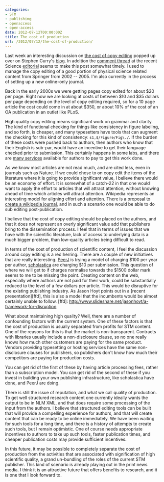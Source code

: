 ```yaml
---
categories:
- STM
- publishing
- openaccess
- open-access
date: 2012-07-12T00:00:00Z
title: The cost of production
url: /2012/07/12/the-cost-of-production/
---
```


Last week an interesting discussion on [the cost of copy editing][ce] popped up over on Stephen Curry's [blog][sc]. In addition the 
[comment thread][ct] at the recent Science [editorial][ed] seems to make this post somewhat timely. I used to manage the copy editing of a good portion of physical science related content from Springer from 2002 -- 2005. I'm also currently in the process of setting up a new online-only journal.

[ct]: http://comments.sciencemag.org/content/10.1126/science.1220395#comments
[ed]: http://www.sciencemag.org/content/335/6074/1279

Back in the early 2000s we were getting pages copy edited for about $20 per page. Right now we are looking at costs of between $10 and $35 dollars per page depending on the level of copy editing required, so for a 10 page article the cost could come in at about $350, or about 10% of the cost of an OA publication in an outlet like PLoS.

High quality copy editing means significant work on grammar and clarity. The kind of functional checking for things like consistency in figure labeling, and so forth, is cheaper, and many typesetters have tools that can augment the checking for this kind of consistency: `s1,$/Figure/Fig\./`.
If the burden of these costs were pushed back to authors, then authors who know that their English is sub-par, would have an incentive to get their language checked prior to submission. This certainly happens in some labs, and there are [many services][cede] available for authors to pay to get this work done.

As we know most articles are not read much, and are cited less, even in journals such as Nature. If we could chose to on copy edit the items of the literature where it is going to provide significant value, I believe there would be an economy of effort. It is somewhat of a catch-22 in that one would want to apply the effort to articles that will attract attention, without knowing ahead of time which articles will attract attention. Wikipedia represents an interesting model for aligning effort and attention. There is a [proposal to create a wikipedia journal][wpj], and in such a scenario one would be able to do sub editing post-publication.

[wpj]: https://strategy.wikimedia.org/wiki/Proposal:Journal_(A_peer-review_journal_to_allow/encourage_academics_to_write_Wikipedia_articles) 

I believe that the cost of copy editing should be placed on the authors, and that it does not represent an overly significant value add that publishers bring to the dissemination process. I feel that in terms of issues that we have with the scientific literature, lack of access to underlying data is a much bigger problem, than low-quality articles being difficult to read.

In terms of the cost of production of scientific content, I feel the discussion around copy editing is a red herring. There are a couple of new initiatives that are really interesting. [PeerJ][pj] is trying a model of charging $100 per year per author, [scholastica][schol] are charging $10 per submission. This question of where we will get to if charges normalise towards the $1500 dollar mark seems to me to be missing the point. Creating content on the web, especially where authors are not paid for their work, could be substantially reduced to the level of a few dollars per article. This would be disruptive for the existing publishing industry. As Jason Hoyt points out in a [recent presentation][ffd], this is also a model that the incumbents would be almost certainly unable to follow. 
[ffd]: http://www.slideshare.net/jasonhoyt/a-framework-for-disruption

What about maintaining high quality? Well, there are a number of confounding factors with the current system. One of these factors is that the cost of production is usually separated from profits for STM content. One of the reasons for this is that the market is non-transparent. Contracts with libraries usually include a non-disclosure clause, so no one really knows how much other customers are paying for the same product. Vendors providing typesetting or hosting services have the same non-disclosure clauses for publishers, so publishers don't know how much their competitors are paying for production costs. 

You can get rid of the first of these by having article processing fees, rather than a subscription model. You can get rid of the second of these if you invest in building your own publishing infrastructure, like scholastica have done, and PeerJ are doing. 

There is still the issue of reputation, and what we call quality of production. To get well structured research content one currently ideally wants the output to be in NLM XML, and that does require some processing of the input from the authors. I believe that structured editing tools can be built that will provide a compelling experience for authors, and that will create content that can be ready to be online immediately. We have been waiting for such tools for a long time, and there is a history of attempts to create such tools, but I remain optimistic. One of course needs appropriate incentives to authors to take up such tools, faster publication times, and cheaper publication costs may provide sufficient incentives. 

In this future, it may be possible to completely separate the cost of production from the activities that are associated with signification of high scientific quality, a grand un-bundling of the roles of the current STM publisher. This kind of scenario is already playing out in the print news media. I think it is an attractive future that offers benefits to research, and it is one that I look forward to.

[ce]: http://occamstypewriter.org/scurry/2012/07/02/open-access-who-pays-the-copy-editor/
[sc]: http://occamstypewriter.org/scurry/
[pj]: http://peerj.com/
[schol]: https://www.scholasticahq.com/
[cede]: http://webshop.elsevier.com/languageediting/